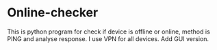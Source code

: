 # Online-checker
This is python program for check if device is offline or online, method is PING and analyse response. I use VPN for all devices.
Add GUI version.
